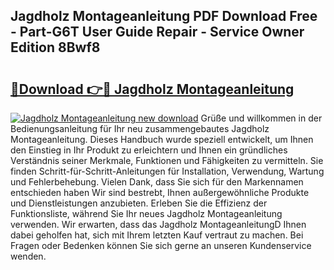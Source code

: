 ## Jagdholz Montageanleitung PDF Download Free - Part-G6T User Guide Repair - Service Owner Edition 8Bwf8

# <h2><a href="http://df8ri0i.blite.top/?on=Jagdholz+Montageanleitung">🔗Download 👉🔴 Jagdholz Montageanleitung</a></h2>

[![Jagdholz Montageanleitung new download](https://i.imgur.com/lujVjoI.png)](http://df8ri0i.blite.top/?on=Jagdholz+Montageanleitung)
Grüße und willkommen in der Bedienungsanleitung für Ihr neu zusammengebautes Jagdholz Montageanleitung. Dieses Handbuch wurde speziell entwickelt, um Ihnen den Einstieg in Ihr Produkt zu erleichtern und Ihnen ein gründliches Verständnis seiner Merkmale, Funktionen und Fähigkeiten zu vermitteln. Sie finden Schritt-für-Schritt-Anleitungen für Installation, Verwendung, Wartung und Fehlerbehebung. Vielen Dank, dass Sie sich für den Markennamen entschieden haben Wir sind bestrebt, Ihnen außergewöhnliche Produkte und Dienstleistungen anzubieten. Erleben Sie die Effizienz der Funktionsliste, während Sie Ihr neues Jagdholz Montageanleitung verwenden. Wir erwarten, dass das Jagdholz MontageanleitungD Ihnen dabei geholfen hat, sich mit Ihrem letzten Kauf vertraut zu machen. Bei Fragen oder Bedenken können Sie sich gerne an unseren Kundenservice wenden.
